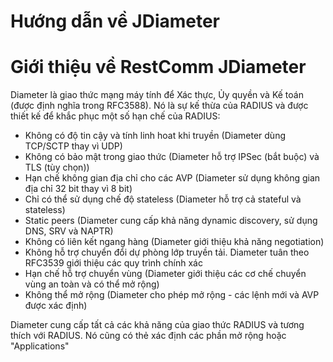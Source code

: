 # Hướng dẫn về JDiameter

# Giới thiệu về RestComm JDiameter

Diameter là giao thức mạng máy tính để Xác thực, Ủy quyền và Kế toán (được định nghĩa trong RFC3588). Nó là sự kế thừa của RADIUS và được thiết kế để khắc phục một số hạn chế của RADIUS:
- Không có độ tin cậy và tính linh hoat khi truyền (Diameter dùng TCP/SCTP thay vì UDP)
- Không có bảo mật trong giao thức (Diameter hỗ trợ IPSec (bắt buộc) và TLS (tùy chọn))
- Hạn chế không gian địa chỉ cho các AVP (Diameter sử dụng không gian địa chỉ 32 bit thay vì 8 bit)
- Chỉ có thể sử dụng chế độ stateless (Diameter hỗ trợ cả stateful và stateless)
- Static peers (Diameter cung cấp khả năng dynamic discovery, sử dụng DNS, SRV và NAPTR)
- Không có liên kết ngang hàng (Diameter giới thiệu khả năng negotiation)
- Không hỗ trợ chuyển đổi dự phòng lớp truyền tải. Diameter tuân theo RFC3539 giới thiệu các quy trình chính xác
- Hạn chế hỗ trợ chuyển vùng (Diameter giới thiệu các cơ chế chuyển vùng an toàn và có thể mở rộng)
- Không thể mở rộng (Diameter cho phép mở rộng - các lệnh mới và AVP được xác định)

Diameter cung cấp tất cả các khả năng của giao thức RADIUS và tương thích với RADIUS. Nó cũng có thẻ xác định các phần mở rộng hoặc "Applications"

